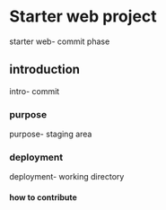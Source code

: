# Starter web project
starter web- commit phase
## introduction
intro- commit
### purpose
purpose- staging area
### deployment
deployment- working directory
#### how to contribute